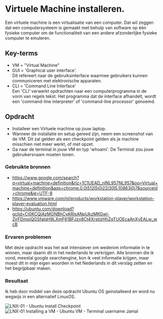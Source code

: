 # Virtuele Machine installeren.
Een virtuele machine is een virtualisatie van een computer.
Dat wil zeggen dat een computersysteem is gemaakt met behulp van software op één fysieke computer om de functionaliteit van een andere afzonderlijke fysieke computer te emuleren.

## Key-terms
-   VM  =   "Virtual Machine"
-   GUI =  'Graphical user interface'.  
Dit refereert naar de gebruiksinterface waarmee gebruikers kunnen communiceren met elektronische apparaten.
-   CLI =  'Command Line Interface'  
Een 'CLI' verwerkt opdrachten naar een computerprogramma in de vorm van regels tekst. Het programma dat de interface afhandelt, wordt een 'command-line interpreter' of 'command-line processor' genoemd.

## Opdracht
-   Installeer een Virtuele machine op jouw laptop.
-   Wanneer de installatie en setup gereed zijn, neem een screenshot
van de VM. Dit zal gelden als een checkpoint gelden als je machine misschien niet meer werkt, of met opzet.
-   Ga naar de terminal in jouw VM en typ 'whoami'.
De Terminal zou jouw gebruikersnaam moeten tonen.

### Gebruikte bronnen
-   https://www.google.com/search?q=virtual+machine+definition&rlz=1C1UEAD_nlNL957NL957&oq=Virtual+machine+definition&aqs=chrome.0.0i512l5j0i22i30l5.10863j0j7&sourceid=chrome&ie=UTF-8
-   https://www.vmware.com/nl/products/workstation-player/workstation-player-evaluation.html
-   https://ubuntu.com/download?gclid=Cj0KCQiAzMGNBhCyARIsANpUkzMKGwl-ZjrFDmpiQGSfalqH9LXmF61BFJzv8Ct4XrstizHhZqTUOEcaAnXyEALw_wcB

### Ervaren problemen
Met deze opdracht was het wat intensiever om wederom informatie in te winnen, maar daarin dit in het nederlands te verkrijgen. Alle bronnen die ik vond, meestal google searchengine, kon ik veel informatie krijgen, maar moest dit in mijn eigen woorden in het Nederlands in dit verslag zetten en het begrijpbaar maken.

### Resultaat
Ik heb door middel van deze opdracht Ubuntu OS geinstalleerd en word nu wegwijs in een alternatief LinuxOS. 

![LNX-01 - Ubuntu Install Checkpoint](https://user-images.githubusercontent.com/95616021/145731204-4c016747-cbcf-403f-a88a-409e71ccffcd.jpg)
![LNX-01 Installing a VM - Ubuntu VM - Terminal username Jamal](https://user-images.githubusercontent.com/95616021/145731205-eb46b1e9-7ac1-4bb1-b80d-e26017f86028.jpg)
